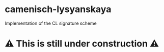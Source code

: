 # camenisch-lysyanskaya
Implementation of the CL signature scheme

# ⚠ This is still under construction ⚠
